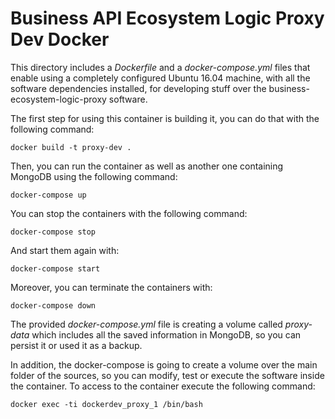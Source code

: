 # Business API Ecosystem Logic Proxy Dev Docker

This directory includes a *Dockerfile* and a *docker-compose.yml* files that enable using a completely configured Ubuntu 16.04
machine, with all the software dependencies installed, for developing stuff over the business-ecosystem-logic-proxy
software.

The first step for using this container is building it, you can do that with the following command:

```
docker build -t proxy-dev .
```

Then, you can run the container as well as another one containing MongoDB using the following command:

```
docker-compose up
```

You can stop the containers with the following command:

```
docker-compose stop
```

And start them again with:

```
docker-compose start
```

Moreover, you can terminate the containers with:

```
docker-compose down
```

The provided *docker-compose.yml* file is creating a volume called *proxy-data* which includes all the saved information
in MongoDB, so you can persist it or used it as a backup.

In addition, the docker-compose is going to create a volume over the main folder of the sources, so you can modify,
test or execute the software inside the container. To access to the container execute the following command:

```
docker exec -ti dockerdev_proxy_1 /bin/bash
```
